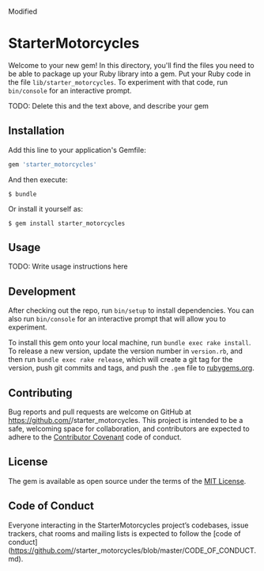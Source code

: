 Modified

# StarterMotorcycles

Welcome to your new gem! In this directory, you'll find the files you need to be able to package up your Ruby library into a gem. Put your Ruby code in the file `lib/starter_motorcycles`. To experiment with that code, run `bin/console` for an interactive prompt.

TODO: Delete this and the text above, and describe your gem

## Installation

Add this line to your application's Gemfile:

```ruby
gem 'starter_motorcycles'
```

And then execute:

    $ bundle

Or install it yourself as:

    $ gem install starter_motorcycles

## Usage

TODO: Write usage instructions here

## Development

After checking out the repo, run `bin/setup` to install dependencies. You can also run `bin/console` for an interactive prompt that will allow you to experiment.

To install this gem onto your local machine, run `bundle exec rake install`. To release a new version, update the version number in `version.rb`, and then run `bundle exec rake release`, which will create a git tag for the version, push git commits and tags, and push the `.gem` file to [rubygems.org](https://rubygems.org).

## Contributing

Bug reports and pull requests are welcome on GitHub at https://github.com/<github username>/starter_motorcycles. This project is intended to be a safe, welcoming space for collaboration, and contributors are expected to adhere to the [Contributor Covenant](http://contributor-covenant.org) code of conduct.

## License

The gem is available as open source under the terms of the [MIT License](https://opensource.org/licenses/MIT).

## Code of Conduct

Everyone interacting in the StarterMotorcycles project’s codebases, issue trackers, chat rooms and mailing lists is expected to follow the [code of conduct](https://github.com/<github username>/starter_motorcycles/blob/master/CODE_OF_CONDUCT.md).
